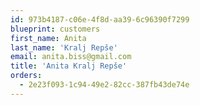 ```yaml
---
id: 973b4187-c06e-4f8d-aa39-6c96390f7299
blueprint: customers
first_name: Anita
last_name: 'Kralj Repše'
email: anita.biss@gmail.com
title: 'Anita Kralj Repše'
orders:
  - 2e23f093-1c94-49e2-82cc-387fb43de74e
---
```

